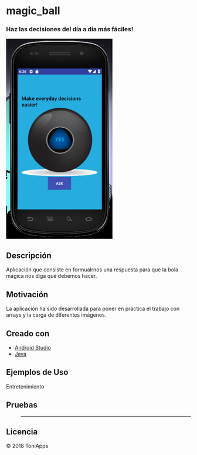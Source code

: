 # magic_ball
### Haz las decisiones del día a día más fáciles!


<img src="https://github.com/Antonio1138/magic_ball/blob/master/magic.png" />

## Descripción
Aplicación que consiste en formualrnos una respuesta para que la bola mágica nos diga qué debemos hacer.

## Motivación
La aplicación ha sido desarrollada para poner en práctica el trabajo con arrays y la carga de diferentes imágenes.

## Creado con
- [Android Studio](https://developer.android.com/studio/)
- [Java](https://www.java.com/es/download/)


## Ejemplos de Uso
Entretenimiento

## Pruebas
>------


## Licencia
:copyright: 2018 ToniApps
